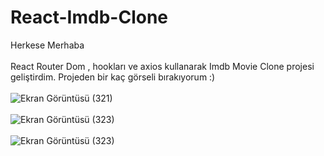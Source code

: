 # React-Imdb-Clone
Herkese Merhaba <br> <br>
React Router Dom , hookları ve axios kullanarak Imdb Movie Clone projesi geliştirdim. Projeden bir kaç görseli bırakıyorum :) <br><br>
![Ekran Görüntüsü (321)](https://github.com/Tugbagundogdu/React-Imdb-Clone/assets/78304413/52905f9c-1521-4658-9765-0299b8fb3543) <br> <br>
![Ekran Görüntüsü (323)](https://github.com/Tugbagundogdu/React-Imdb-Clone/assets/78304413/f3483fd3-e033-45a2-a51a-cd3b3fe6aadf) <br> <br>
![Ekran Görüntüsü (323)](https://github.com/Tugbagundogdu/React-Imdb-Clone/assets/78304413/69a8c300-c917-4fb6-9b3b-97c29077545e)

